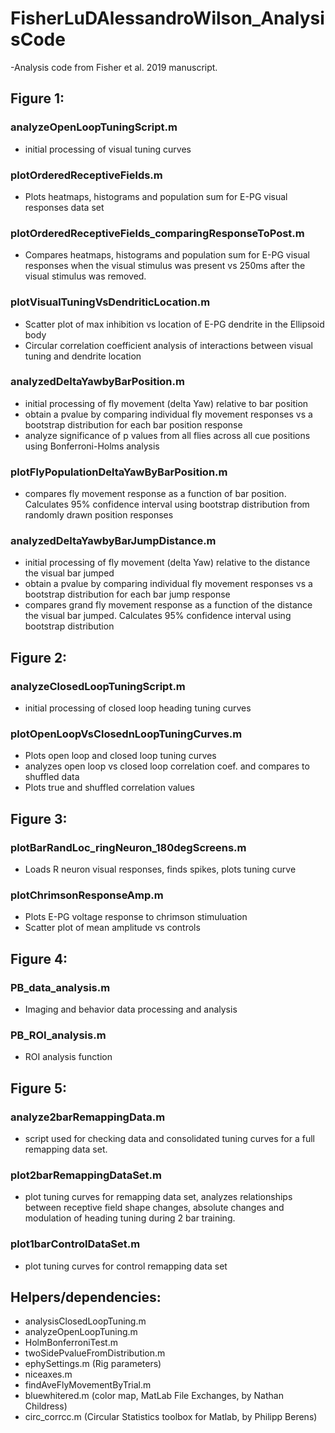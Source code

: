 # FisherLuDAlessandroWilson_AnalysisCode
-Analysis code from Fisher et al. 2019 manuscript. 

## Figure 1:
### analyzeOpenLoopTuningScript.m
- initial processing of visual tuning curves 
### plotOrderedReceptiveFields.m
- Plots heatmaps, histograms and population sum for E-PG visual responses data set
### plotOrderedReceptiveFields_comparingResponseToPost.m
- Compares heatmaps, histograms and population sum for E-PG visual responses when the visual stimulus was present vs 250ms after the visual stimulus was removed.
### plotVisualTuningVsDendriticLocation.m
- Scatter plot of max inhibition vs location of E-PG dendrite in the Ellipsoid body
- Circular correlation coefficient analysis of interactions between visual tuning and dendrite location
### analyzedDeltaYawbyBarPosition.m
- initial processing of fly movement (delta Yaw) relative to bar position
- obtain a pvalue by comparing individual fly movement responses vs a bootstrap distribution for each bar position response
- analyze significance of p values from all flies across all cue positions using Bonferroni-Holms analysis
### plotFlyPopulationDeltaYawByBarPosition.m
- compares fly movement response as a function of bar position.  Calculates 95% confidence interval using bootstrap distribution from randomly drawn position responses
### analyzedDeltaYawbyBarJumpDistance.m
- initial processing of fly movement (delta Yaw) relative to the distance the visual bar jumped
- obtain a pvalue by comparing individual fly movement responses vs a bootstrap distribution for each bar jump response
- compares grand fly movement response as a function of the distance the visual bar jumped. Calculates 95% confidence interval using bootstrap distribution

## Figure 2:
### analyzeClosedLoopTuningScript.m
- initial processing of closed loop heading tuning curves 
### plotOpenLoopVsClosednLoopTuningCurves.m  
- Plots open loop and closed loop tuning curves
- analyzes open loop vs closed loop correlation coef. and compares to shuffled data
- Plots true and shuffled correlation values

## Figure 3: 
### plotBarRandLoc_ringNeuron_180degScreens.m 
- Loads R neuron visual responses, finds spikes, plots tuning curve
### plotChrimsonResponseAmp.m
- Plots E-PG voltage response to chrimson stimuluation
- Scatter plot of mean amplitude vs controls

## Figure 4:
### PB_data_analysis.m
- Imaging and behavior data processing and analysis
### PB_ROI_analysis.m
- ROI analysis function

## Figure 5: 
### analyze2barRemappingData.m 
- script used for checking data and consolidated tuning curves for a full remapping data set. 
### plot2barRemappingDataSet.m
- plot tuning curves for remapping data set, analyzes relationships between receptive field shape changes, absolute changes and modulation of heading tuning during 2 bar training.
### plot1barControlDataSet.m
- plot tuning curves for control remapping data set

## Helpers/dependencies:
- analysisClosedLoopTuning.m
- analyzeOpenLoopTuning.m
- HolmBonferroniTest.m
- twoSidePvalueFromDistribution.m
- ephySettings.m   (Rig parameters)
- niceaxes.m
- findAveFlyMovementByTrial.m
- bluewhitered.m    (color map, MatLab File Exchanges, by Nathan Childress)
- circ_corrcc.m    (Circular Statistics toolbox for Matlab, by Philipp Berens)

